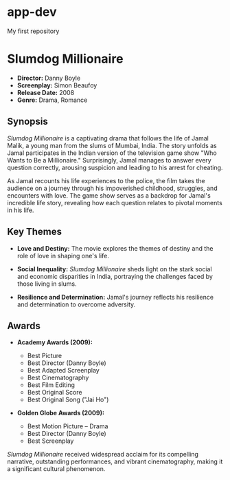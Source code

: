 # app-dev
My first repository
# Slumdog Millionaire

* **Director:** Danny Boyle
* **Screenplay:** Simon Beaufoy
* **Release Date:** 2008
* **Genre:** Drama, Romance

## Synopsis

*Slumdog Millionaire* is a captivating drama that follows the life of Jamal Malik, a young man from the slums of Mumbai, India. The story unfolds as Jamal participates in the Indian version of the television game show "Who Wants to Be a Millionaire." Surprisingly, Jamal manages to answer every question correctly, arousing suspicion and leading to his arrest for cheating.

As Jamal recounts his life experiences to the police, the film takes the audience on a journey through his impoverished childhood, struggles, and encounters with love. The game show serves as a backdrop for Jamal's incredible life story, revealing how each question relates to pivotal moments in his life.

## Key Themes

- **Love and Destiny:** The movie explores the themes of destiny and the role of love in shaping one's life.

- **Social Inequality:** *Slumdog Millionaire* sheds light on the stark social and economic disparities in India, portraying the challenges faced by those living in slums.

- **Resilience and Determination:** Jamal's journey reflects his resilience and determination to overcome adversity.

## Awards

- **Academy Awards (2009):**
  - Best Picture
  - Best Director (Danny Boyle)
  - Best Adapted Screenplay
  - Best Cinematography
  - Best Film Editing
  - Best Original Score
  - Best Original Song ("Jai Ho")

- **Golden Globe Awards (2009):**
  - Best Motion Picture – Drama
  - Best Director (Danny Boyle)
  - Best Screenplay

*Slumdog Millionaire* received widespread acclaim for its compelling narrative, outstanding performances, and vibrant cinematography, making it a significant cultural phenomenon.




